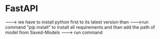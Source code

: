 # FastAPI
---> we have to install python first to its latest version than
--->run command "pip install" to install all requirements and than add the path of model from Saved-Models 
---> run command 
